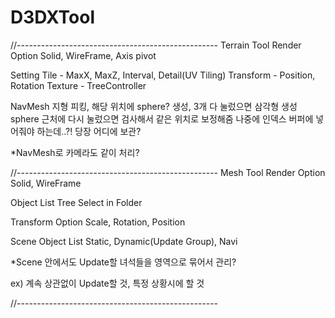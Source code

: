 # D3DXTool

//--------------------------------------------------
Terrain Tool
 Render Option
  Solid, WireFrame, Axis pivot
 
 Setting
  Tile - MaxX, MaxZ, Interval, Detail(UV Tiling)
  Transform - Position, Rotation
  Texture - TreeController

 NavMesh
  지형 피킹, 해당 위치에 sphere? 생성, 3개 다 눌렀으면 삼각형 생성
  sphere 근처에 다시 눌렀으면 검사해서 같은 위치로 보정해줌
  나중에 인덱스 버퍼에 넣어줘야 하는데..?! 당장 어디에 보관?

*NavMesh로 카메라도 같이 처리?


//--------------------------------------------------
Mesh Tool
 Render Option
  Solid, WireFrame 
  
 Object List 
  Tree Select in Folder

 Transform Option 
  Scale, Rotation, Position
  
 Scene Object List
  Static, Dynamic(Update Group), Navi
 
*Scene 안에서도 Update할 녀석들을 영역으로 묶어서 관리?

 ex) 계속 상관없이 Update할 것, 특정 상황시에 할 것
 
 

//-------------------------------------------------- 
